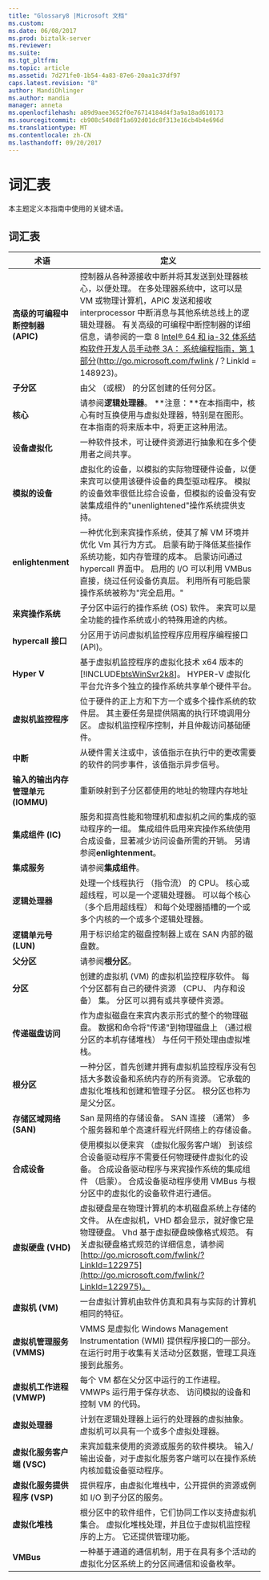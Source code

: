```yaml
---
title: "Glossary8 |Microsoft 文档"
ms.custom: 
ms.date: 06/08/2017
ms.prod: biztalk-server
ms.reviewer: 
ms.suite: 
ms.tgt_pltfrm: 
ms.topic: article
ms.assetid: 7d271fe0-1b54-4a83-87e6-20aa1c37df97
caps.latest.revision: "8"
author: MandiOhlinger
ms.author: mandia
manager: anneta
ms.openlocfilehash: a89d9aee3652f0e76714184d4f3a9a18ad610173
ms.sourcegitcommit: cb908c540d8f1a692d01dc8f313e16cb4b4e696d
ms.translationtype: MT
ms.contentlocale: zh-CN
ms.lasthandoff: 09/20/2017
---
```

# <a name="glossary"></a>词汇表
本主题定义本指南中使用的关键术语。  
  
## <a name="glossary"></a>词汇表  
  
|术语|定义|  
|----------|----------------|  
|**高级的可编程中断控制器 (APIC)**|控制器从各种源接收中断并将其发送到处理器核心，以便处理。 在多处理器系统中，这可以是 VM 或物理计算机，APIC 发送和接收 interprocessor 中断消息与其他系统总线上的逻辑处理器。 有关高级的可编程中断控制器的详细信息，请参阅的一章 8 [Intel® 64 和 ia-32 体系结构软件开发人员手动卷 3A： 系统编程指南，第 1 部分](http://go.microsoft.com/fwlink/?LinkId=148923)(http://go.microsoft.com/fwlink /？LinkId = 148923)。|  
|**子分区**|由父 （或根） 的分区创建的任何分区。|  
|**核心**|请参阅**逻辑处理器**。 **注意：**在本指南中，核心有时互换使用与虚拟处理器，特别是在图形。 在本指南的将来版本中，将更正这种用法。|  
|**设备虚拟化**|一种软件技术，可让硬件资源进行抽象和在多个使用者之间共享。|  
|**模拟的设备**|虚拟化的设备，以模拟的实际物理硬件设备，以便来宾可以使用该硬件设备的典型驱动程序。 模拟的设备效率很低比综合设备，但模拟的设备没有安装集成组件的"unenlightened"操作系统提供支持。|  
|**enlightenment**|一种优化到来宾操作系统，使其了解 VM 环境并优化 Vm 其行为方式。 启蒙有助于降低某些操作系统功能，如内存管理的成本。 启蒙访问通过 hypercall 界面中。 启用的 I/O 可以利用 VMBus 直接，绕过任何设备仿真层。 利用所有可能启蒙操作系统被称为"完全启用。"|  
|**来宾操作系统**|子分区中运行的操作系统 (OS) 软件。 来宾可以是全功能的操作系统或小的特殊用途的内核。|  
|**hypercall 接口**|分区用于访问虚拟机监控程序应用程序编程接口 (API)。|  
|**Hyper V**|基于虚拟机监控程序的虚拟化技术 x64 版本的[!INCLUDE[btsWinSvr2k8](../includes/btswinsvr2k8-md.md)]。 HYPER-V 虚拟化平台允许多个独立的操作系统共享单个硬件平台。|  
|**虚拟机监控程序**|位于硬件的正上方和下方一个或多个操作系统的软件层。 其主要任务是提供隔离的执行环境调用分区。 虚拟机监控程序控制，并且仲裁访问基础硬件。|  
|**中断**|从硬件需关注或中，该值指示在执行中的更改需要的软件的同步事件，该值指示异步信号。|  
|**输入的输出内存管理单元 (IOMMU)**|重新映射到子分区都使用的地址的物理内存地址|  
|**集成组件 (IC)**|服务和提高性能和物理机和虚拟机之间的集成的驱动程序的一组。 集成组件启用来宾操作系统使用合成设备，显著减少访问设备所需的开销。 另请参阅**enlightenment**。|  
|**集成服务**|请参阅**集成组件**。|  
|**逻辑处理器**|处理一个线程执行 （指令流） 的 CPU。 核心或超线程，可以是一个逻辑处理器。 可以每个核心 （多个启用超线程） 和每个处理器插槽的一个或多个内核的一个或多个逻辑处理器。|  
|**逻辑单元号 (LUN)**|用于标识给定的磁盘控制器上或在 SAN 内部的磁盘数。|  
|**父分区**|请参阅**根分区**。|  
|**分区**|创建的虚拟机 (VM) 的虚拟机监控程序软件。 每个分区都有自己的硬件资源 （CPU、 内存和设备） 集。 分区可以拥有或共享硬件资源。|  
|**传递磁盘访问**|作为虚拟磁盘在来宾内表示形式的整个的物理磁盘。 数据和命令将"传递"到物理磁盘上 （通过根分区的本机存储堆栈） 与任何干预处理由虚拟堆栈。|  
|**根分区**|一种分区，首先创建并拥有虚拟机监控程序没有包括大多数设备和系统内存的所有资源。 它承载的虚拟化堆栈和创建和管理子分区。 根分区也称为是父分区。|  
|**存储区域网络 (SAN)**|San 是网络的存储设备。 SAN 连接 （通常） 多个服务器和单个高速纤程光纤网络上的存储设备。|  
|**合成设备**|使用模拟以便来宾 （虚拟化服务客户端） 到该综合设备驱动程序不需要任何物理硬件虚拟化的设备。 合成设备驱动程序与来宾操作系统的集成组件 （启蒙）。 合成设备驱动程序使用 VMBus 与根分区中的虚拟化的设备软件进行通信。|  
|**虚拟硬盘 (VHD)**|虚拟硬盘是在物理计算机的本机磁盘系统上存储的文件。 从在虚拟机，VHD 都会显示，就好像它是物理硬盘。 Vhd 基于虚拟硬盘映像格式规范。 有关虚拟硬盘格式规范的详细信息，请参阅[http://go.microsoft.com/fwlink/?LinkId=122975](http://go.microsoft.com/fwlink/?LinkId=122975)。|  
|**虚拟机 (VM)**|一台虚拟计算机由软件仿真和具有与实际的计算机相同的特征。|  
|**虚拟机管理服务 (VMMS)**|VMMS 是虚拟化 Windows Management Instrumentation (WMI) 提供程序接口的一部分。 在运行时用于收集有关活动分区数据，管理工具连接到此服务。|  
|**虚拟机工作进程 (VMWP)**|每个 VM 都在父分区中运行的工作进程。 VMWPs 运行用于保存状态、 访问模拟的设备和控制 VM 的代码。|  
|**虚拟处理器**|计划在逻辑处理器上运行的处理器的虚拟抽象。 虚拟机可以具有一个或多个虚拟处理器。|  
|**虚拟化服务客户端 (VSC)**|来宾加载来使用的资源或服务的软件模块。 输入/输出设备，对于虚拟化服务客户端可以在操作系统内核加载设备驱动程序。|  
|**虚拟化服务提供程序 (VSP)**|提供程序，由虚拟化堆栈中，公开提供的资源或例如 I/O 到子分区的服务。|  
|**虚拟化堆栈**|根分区中的软件组件，它们协同工作以支持虚拟机集合。 虚拟化堆栈处理，并且位于虚拟机监控程序的上方。 它还提供管理功能。|  
|**VMBus**|一种基于通道的通信机制，用于在具有多个活动的虚拟化分区系统上的分区间通信和设备枚举。|